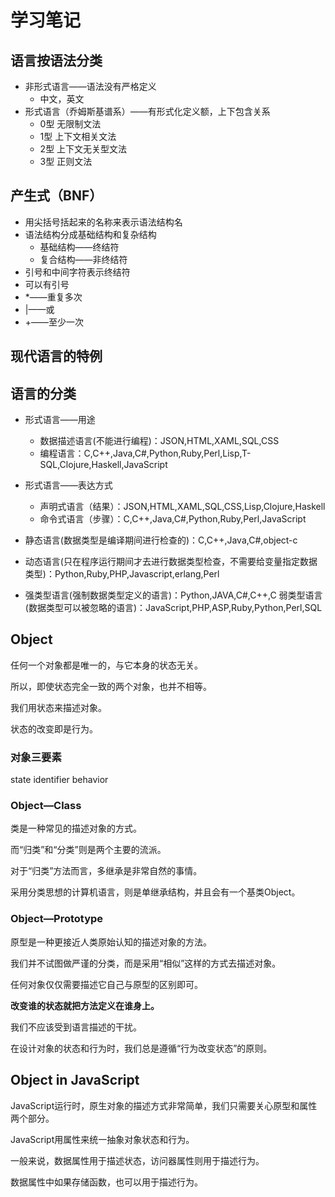 # 学习笔记 #

## 语言按语法分类 ##

- 非形式语言——语法没有严格定义
  - 中文，英文
- 形式语言（乔姆斯基谱系）——有形式化定义额，上下包含关系
  - 0型 无限制文法
  - 1型 上下文相关文法
  - 2型 上下文无关型文法
  - 3型 正则文法

## 产生式（BNF） ##

- 用尖括号括起来的名称来表示语法结构名
- 语法结构分成基础结构和复杂结构
  - 基础结构——终结符
  - 复合结构——非终结符
- 引号和中间字符表示终结符
- 可以有引号
- *——重复多次
- |——或
- +——至少一次

## 现代语言的特例 ##

## 语言的分类 ##

- 形式语言——用途
  - 数据描述语言(不能进行编程)：JSON,HTML,XAML,SQL,CSS
  - 编程语言：C,C++,Java,C#,Python,Ruby,Perl,Lisp,T-SQL,Clojure,Haskell,JavaScript
- 形式语言——表达方式
  - 声明式语言（结果）：JSON,HTML,XAML,SQL,CSS,Lisp,Clojure,Haskell
  - 命令式语言（步骤）：C,C++,Java,C#,Python,Ruby,Perl,JavaScript
- 静态语言(数据类型是编译期间进行检查的)：C,C++,Java,C#,object-c

- 动态语言(只在程序运行期间才去进行数据类型检查，不需要给变量指定数据类型)：Python,Ruby,PHP,Javascript,erlang,Perl
- 强类型语言(强制数据类型定义的语言)：Python,JAVA,C#,C++,C
  弱类型语言(数据类型可以被忽略的语言)：JavaScript,PHP,ASP,Ruby,Python,Perl,SQL

## Object ##

任何一个对象都是唯一的，与它本身的状态无关。

所以，即使状态完全一致的两个对象，也并不相等。

我们用状态来描述对象。

状态的改变即是行为。 

### 对象三要素 ###

state identifier behavior

### Object—Class ###

类是一种常见的描述对象的方式。

而“归类”和“分类”则是两个主要的流派。

对于“归类”方法而言，多继承是非常自然的事情。

采用分类思想的计算机语言，则是单继承结构，并且会有一个基类Object。

### Object—Prototype ###

原型是一种更接近人类原始认知的描述对象的方法。

我们并不试图做严谨的分类，而是采用“相似”这样的方式去描述对象。

任何对象仅仅需要描述它自己与原型的区别即可。

**改变谁的状态就把方法定义在谁身上。**

我们不应该受到语言描述的干扰。

在设计对象的状态和行为时，我们总是遵循“行为改变状态”的原则。

## Object in JavaScript  ##

JavaScript运行时，原生对象的描述方式非常简单，我们只需要关心原型和属性两个部分。

JavaScript用属性来统一抽象对象状态和行为。

一般来说，数据属性用于描述状态，访问器属性则用于描述行为。

数据属性中如果存储函数，也可以用于描述行为。

